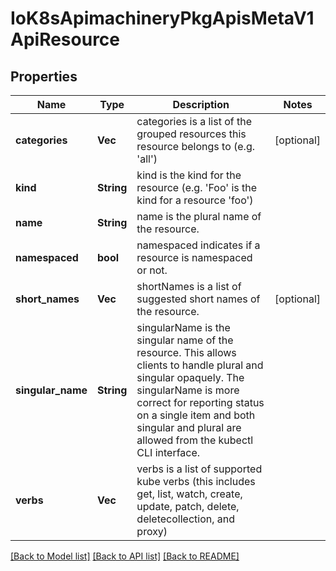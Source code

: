 # IoK8sApimachineryPkgApisMetaV1ApiResource

## Properties
Name | Type | Description | Notes
------------ | ------------- | ------------- | -------------
**categories** | **Vec<String>** | categories is a list of the grouped resources this resource belongs to (e.g. &#39;all&#39;) | [optional] 
**kind** | **String** | kind is the kind for the resource (e.g. &#39;Foo&#39; is the kind for a resource &#39;foo&#39;) | 
**name** | **String** | name is the plural name of the resource. | 
**namespaced** | **bool** | namespaced indicates if a resource is namespaced or not. | 
**short_names** | **Vec<String>** | shortNames is a list of suggested short names of the resource. | [optional] 
**singular_name** | **String** | singularName is the singular name of the resource.  This allows clients to handle plural and singular opaquely. The singularName is more correct for reporting status on a single item and both singular and plural are allowed from the kubectl CLI interface. | 
**verbs** | **Vec<String>** | verbs is a list of supported kube verbs (this includes get, list, watch, create, update, patch, delete, deletecollection, and proxy) | 

[[Back to Model list]](../README.md#documentation-for-models) [[Back to API list]](../README.md#documentation-for-api-endpoints) [[Back to README]](../README.md)


